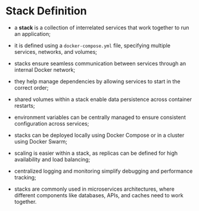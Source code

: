 # Stack Definition

- a **stack** is a collection of interrelated services that work together to run an application;
- it is defined using a `docker-compose.yml` file, specifying multiple services, networks, and volumes;
- stacks ensure seamless communication between services through an internal Docker network;


- they help manage dependencies by allowing services to start in the correct order;
- shared volumes within a stack enable data persistence across container restarts;
- environment variables can be centrally managed to ensure consistent configuration across services;


- stacks can be deployed locally using Docker Compose or in a cluster using Docker Swarm;
- scaling is easier within a stack, as replicas can be defined for high availability and load balancing;
- centralized logging and monitoring simplify debugging and performance tracking;


- stacks are commonly used in microservices architectures, where different components like databases, APIs, and caches need to work together.
